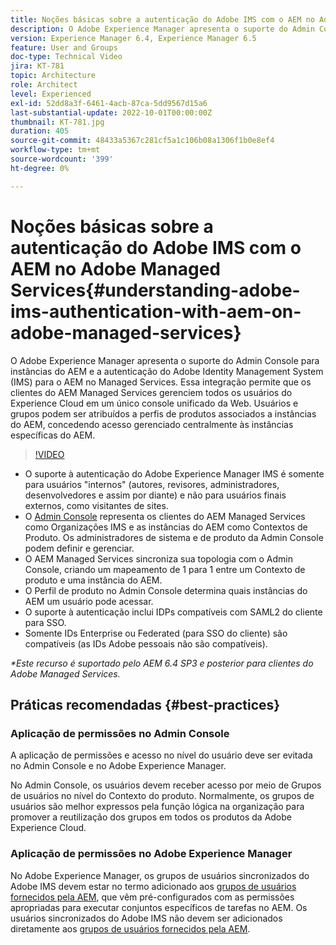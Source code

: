 ```yaml
---
title: Noções básicas sobre a autenticação do Adobe IMS com o AEM no Adobe Managed Services
description: O Adobe Experience Manager apresenta o suporte do Admin Console para instâncias do AEM e a autenticação baseada no Adobe IMS (Identity Management System) para AEM no Managed Services.   Essa integração permite que os clientes do AEM Managed Services gerenciem todos os usuários do Experience Cloud em um único console unificado da Web. Usuários e grupos podem ser atribuídos a perfis de produtos associados a instâncias do AEM, concedendo acesso gerenciado centralmente às instâncias específicas do AEM.
version: Experience Manager 6.4, Experience Manager 6.5
feature: User and Groups
doc-type: Technical Video
jira: KT-781
topic: Architecture
role: Architect
level: Experienced
exl-id: 52dd8a3f-6461-4acb-87ca-5dd9567d15a6
last-substantial-update: 2022-10-01T00:00:00Z
thumbnail: KT-781.jpg
duration: 405
source-git-commit: 48433a5367c281cf5a1c106b08a1306f1b0e8ef4
workflow-type: tm+mt
source-wordcount: '399'
ht-degree: 0%

---
```


# Noções básicas sobre a autenticação do Adobe IMS com o AEM no Adobe Managed Services{#understanding-adobe-ims-authentication-with-aem-on-adobe-managed-services}

O Adobe Experience Manager apresenta o suporte do Admin Console para instâncias do AEM e a autenticação do Adobe Identity Management System (IMS) para o AEM no Managed Services.   Essa integração permite que os clientes do AEM Managed Services gerenciem todos os usuários do Experience Cloud em um único console unificado da Web. Usuários e grupos podem ser atribuídos a perfis de produtos associados a instâncias do AEM, concedendo acesso gerenciado centralmente às instâncias específicas do AEM.

>[!VIDEO](https://video.tv.adobe.com/v/26170?quality=12&learn=on)

* O suporte à autenticação do Adobe Experience Manager IMS é somente para usuários &quot;internos&quot; (autores, revisores, administradores, desenvolvedores e assim por diante) e não para usuários finais externos, como visitantes de sites.
* O [Admin Console](https://adminconsole.adobe.com/) representa os clientes do AEM Managed Services como Organizações IMS e as instâncias do AEM como Contextos de Produto. Os administradores de sistema e de produto da Admin Console podem definir e gerenciar.
* O AEM Managed Services sincroniza sua topologia com o Admin Console, criando um mapeamento de 1 para 1 entre um Contexto de produto e uma instância do AEM.
* O Perfil de produto no Admin Console determina quais instâncias do AEM um usuário pode acessar.
* O suporte à autenticação inclui IDPs compatíveis com SAML2 do cliente para SSO.
* Somente IDs Enterprise ou Federated (para SSO do cliente) são compatíveis (as IDs Adobe pessoais não são compatíveis).

*&#42;Este recurso é suportado pelo AEM 6.4 SP3 e posterior para clientes do Adobe Managed Services.*

## Práticas recomendadas {#best-practices}

### Aplicação de permissões no Admin Console

A aplicação de permissões e acesso no nível do usuário deve ser evitada no Admin Console e no Adobe Experience Manager.

No Admin Console, os usuários devem receber acesso por meio de Grupos de usuários no nível do Contexto do produto. Normalmente, os grupos de usuários são melhor expressos pela função lógica na organização para promover a reutilização dos grupos em todos os produtos da Adobe Experience Cloud.

### Aplicação de permissões no Adobe Experience Manager

No Adobe Experience Manager, os grupos de usuários sincronizados do Adobe IMS devem estar no termo adicionado aos [grupos de usuários fornecidos pela AEM](https://experienceleague.adobe.com/docs/experience-manager-65/administering/security/security.html), que vêm pré-configurados com as permissões apropriadas para executar conjuntos específicos de tarefas no AEM. Os usuários sincronizados do Adobe IMS não devem ser adicionados diretamente aos [grupos de usuários fornecidos pela AEM](https://experienceleague.adobe.com/docs/experience-manager-65/administering/security/security.html).
